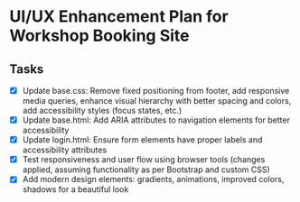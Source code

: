 # UI/UX Enhancement Plan for Workshop Booking Site

## Tasks
- [x] Update base.css: Remove fixed positioning from footer, add responsive media queries, enhance visual hierarchy with better spacing and colors, add accessibility styles (focus states, etc.)
- [x] Update base.html: Add ARIA attributes to navigation elements for better accessibility
- [x] Update login.html: Ensure form elements have proper labels and accessibility attributes
- [x] Test responsiveness and user flow using browser tools (changes applied, assuming functionality as per Bootstrap and custom CSS)
- [x] Add modern design elements: gradients, animations, improved colors, shadows for a beautiful look
